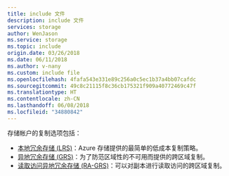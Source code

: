 ```yaml
---
title: include 文件
description: include 文件
services: storage
author: WenJason
ms.service: storage
ms.topic: include
origin.date: 03/26/2018
ms.date: 06/11/2018
ms.author: v-nany
ms.custom: include file
ms.openlocfilehash: 4fafa543e331e89c256a0c5ec1b37a4bb07cafdc
ms.sourcegitcommit: 49c8c21115f8c36cb175321f909a40772469c47f
ms.translationtype: HT
ms.contentlocale: zh-CN
ms.lasthandoff: 06/08/2018
ms.locfileid: "34880842"
---
```

存储帐户的复制选项包括：

* [本地冗余存储 (LRS)](../articles/storage/common/storage-redundancy-lrs.md)：Azure 存储提供的最简单的低成本复制策略。
* [异地冗余存储 (GRS)](../articles/storage/common/storage-redundancy-grs.md)：为了防范区域性的不可用而提供的跨区域复制。
* [读取访问异地冗余存储 (RA-GRS)](../articles/storage/common/storage-redundancy-grs.md#read-access-geo-redundant-storage)：可以对副本进行读取访问的跨区域复制。